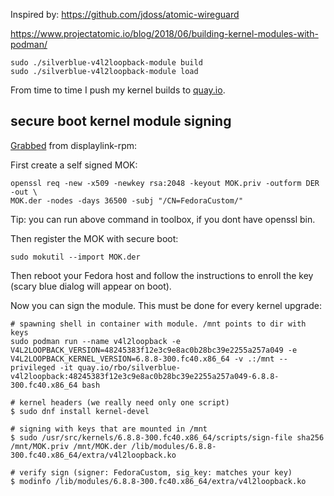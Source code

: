 Inspired by: https://github.com/jdoss/atomic-wireguard


https://www.projectatomic.io/blog/2018/06/building-kernel-modules-with-podman/


```
sudo ./silverblue-v4l2loopback-module build
sudo ./silverblue-v4l2loopback-module load
```

From time to time I push my kernel builds to [quay.io](https://quay.io/repository/rbo/silverblue-v4l2loopback?tab=tags).

## secure boot kernel module signing

[Grabbed](https://github.com/displaylink-rpm/displaylink-rpm?tab=readme-ov-file#secure-boot-on-fedora) from displaylink-rpm:

First create a self signed MOK:

```
openssl req -new -x509 -newkey rsa:2048 -keyout MOK.priv -outform DER -out \
MOK.der -nodes -days 36500 -subj "/CN=FedoraCustom/"
```
Tip: you can run above command in toolbox, if you dont have openssl bin.

Then register the MOK with secure boot:

`sudo mokutil --import MOK.der`

Then reboot your Fedora host and follow the instructions to enroll the key (scary blue dialog will appear on boot).

Now you can sign the module. This must be done for every kernel upgrade:

```
# spawning shell in container with module. /mnt points to dir with keys
sudo podman run --name v4l2loopback -e V4L2LOOPBACK_VERSION=48245383f12e3c9e8ac0b28bc39e2255a257a049 -e V4L2LOOPBACK_KERNEL_VERSION=6.8.8-300.fc40.x86_64 -v .:/mnt --privileged -it quay.io/rbo/silverblue-v4l2loopback:48245383f12e3c9e8ac0b28bc39e2255a257a049-6.8.8-300.fc40.x86_64 bash

# kernel headers (we really need only one script)
$ sudo dnf install kernel-devel

# signing with keys that are mounted in /mnt
$ sudo /usr/src/kernels/6.8.8-300.fc40.x86_64/scripts/sign-file sha256 /mnt/MOK.priv /mnt/MOK.der /lib/modules/6.8.8-300.fc40.x86_64/extra/v4l2loopback.ko

# verify sign (signer: FedoraCustom, sig_key: matches your key)
$ modinfo /lib/modules/6.8.8-300.fc40.x86_64/extra/v4l2loopback.ko
```
